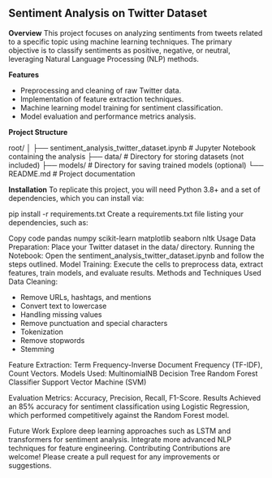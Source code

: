 ## Sentiment Analysis on Twitter Dataset ##

**Overview**
This project focuses on analyzing sentiments from tweets related to a specific topic using machine learning techniques. The primary objective is to classify sentiments as positive, negative, or neutral, leveraging Natural Language Processing (NLP) methods.

**Features**
* Preprocessing and cleaning of raw Twitter data.
* Implementation of feature extraction techniques.
* Machine learning model training for sentiment classification.
* Model evaluation and performance metrics analysis.
  
**Project Structure**

root/
│
├── sentiment_analysis_twitter_dataset.ipynb  # Jupyter Notebook containing the analysis
├── data/                                     # Directory for storing datasets (not included)
├── models/                                   # Directory for saving trained models (optional)
└── README.md                                 # Project documentation

**Installation**
To replicate this project, you will need Python 3.8+ and a set of dependencies, which you can install via:

pip install -r requirements.txt
Create a requirements.txt file listing your dependencies, such as:

Copy code
pandas
numpy
scikit-learn
matplotlib
seaborn
nltk
Usage
Data Preparation: Place your Twitter dataset in the data/ directory.
Running the Notebook: Open the sentiment_analysis_twitter_dataset.ipynb and follow the steps outlined.
Model Training: Execute the cells to preprocess data, extract features, train models, and evaluate results.
Methods and Techniques Used
Data Cleaning: 
- Remove URLs, hashtags, and mentions
- Convert text to lowercase
- Handling missing values
- Remove punctuation and special characters
- Tokenization
- Remove stopwords
- Stemming

Feature Extraction: Term Frequency-Inverse Document Frequency (TF-IDF), Count Vectors.
Models Used:
MultinomialNB
Decision Tree
Random Forest Classifier
Support Vector Machine (SVM)

Evaluation Metrics: Accuracy, Precision, Recall, F1-Score.
Results
Achieved an 85% accuracy for sentiment classification using Logistic Regression, which performed competitively against the Random Forest model.

Future Work
Explore deep learning approaches such as LSTM and transformers for sentiment analysis.
Integrate more advanced NLP techniques for feature engineering.
Contributing
Contributions are welcome! Please create a pull request for any improvements or suggestions.
